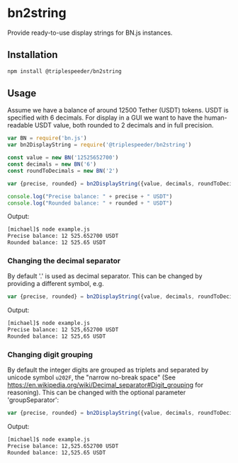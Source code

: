 # bn2string
Provide ready-to-use display strings for BN.js instances.

## Installation
```bash
npm install @triplespeeder/bn2string
```

## Usage
Assume we have a balance of around 12500 Tether (USDT) tokens. USDT is specified with 6 decimals.
For display in a GUI we want to have the human-readable USDT value, both rounded to 2 decimals and in full precision.

```javascript
var BN = require('bn.js')
var bn2DisplayString = require('@triplespeeder/bn2string')

const value = new BN('12525652700')
const decimals = new BN('6')
const roundToDecimals = new BN('2')

var {precise, rounded} = bn2DisplayString({value, decimals, roundToDecimals})

console.log("Precise balance: " + precise + " USDT")
console.log("Rounded balance: " + rounded + " USDT")
```

Output:
```bash
[michael]$ node example.js
Precise balance: 12 525.652700 USDT
Rounded balance: 12 525.65 USDT
```

### Changing the decimal separator
By default '.' is used as decimal separator. This can be changed by providing a different symbol, e.g.
```javascript
var {precise, rounded} = bn2DisplayString({value, decimals, roundToDecimals, decimalSeparator:','})
```
Output:
```bash
[michael]$ node example.js
Precise balance: 12 525,652700 USDT
Rounded balance: 12 525,65 USDT
```

### Changing digit grouping
By default the integer digits are grouped as triplets and separated by unicode symbol ```u202F```, the "narrow no-break space" (See https://en.wikipedia.org/wiki/Decimal_separator#Digit_grouping for reasoning). This can be changed with the optional parameter 'groupSeparator':
```javascript
var {precise, rounded} = bn2DisplayString({value, decimals, roundToDecimals, groupSeparator: ','})
```
Output:
```bash
[michael]$ node example.js
Precise balance: 12,525.652700 USDT
Rounded balance: 12,525.65 USDT

```

